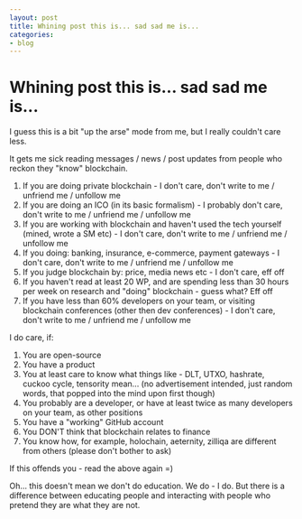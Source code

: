```yaml
---
layout: post
title: Whining post this is... sad sad me is...
categories:
- blog
---
```


# Whining post this is... sad sad me is...

I guess this is a bit "up the arse" mode from me, but I really couldn't care less.

It gets me sick reading messages / news / post updates from people who reckon they "know" blockchain.

1) If you are doing private blockchain - I don't care, don't write to me / unfriend me / unfollow me
2) If you are doing an ICO (in its basic formalism) - I probably don't care, don't write to me / unfriend me / unfollow me
3) If you are working with blockchain and haven't used the tech yourself (mined, wrote a SM etc) - I don't care, don't write to me /  unfriend me / unfollow me
4) If you doing: banking, insurance, e-commerce, payment gateways - I don't care, don't write to me / unfriend me / unfollow me
5) If you judge blockchain by: price, media news etc - I don't care, eff off 
6) If you haven't read at least 20 WP, and are spending less than 30 hours per week on research and "doing" blockchain - guess what? Eff off
7) If you have less than 60% developers on your team, or visiting blockchain conferences (other then dev conferences) - I don't care, don't write to me / unfriend me / unfollow me

I do care, if:
1) You are open-source
2) You have a product
3) You at least care to know what things like - DLT, UTXO, hashrate, cuckoo cycle, tensority mean... (no advertisement intended, just random words, that popped into the mind upon first though)
4) You probably are a developer, or have at least twice as many developers on your team, as other positions
5) You have a "working" GitHub account
6) You DON'T think that blockchain relates to finance
7) You know how, for example, holochain, aeternity, zilliqa are different from others (please don't bother to ask)

If this offends you - read the above again =)

Oh… this doesn't mean we don't do education. We do - I do. But there is a difference between educating people and interacting with people who pretend they are what they are not. 

